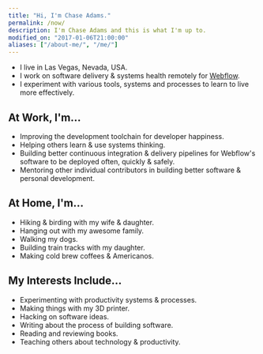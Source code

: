 ```yaml
---
title: "Hi, I'm Chase Adams."
permalink: /now/
description: I'm Chase Adams and this is what I'm up to.
modified_on: "2017-01-06T21:00:00"
aliases: ["/about-me/", "/me/"]
---
```


- I live in Las Vegas, Nevada, USA.
- I work on software delivery & systems health remotely for [Webflow](https://webflow.com).
- I experiment with various tools, systems and processes to learn to live more effectively.

## At Work, I'm...

- Improving the development toolchain for developer happiness.
- Helping others learn & use systems thinking.
- Building better continuous integration & delivery pipelines for Webflow's software to be deployed often, quickly & safely.
- Mentoring other individual contributors in building better software & personal development.

## At Home, I'm...

- Hiking & birding with my wife & daughter.
- Hanging out with my awesome family.
- Walking my dogs.
- Building train tracks with my daughter.
- Making cold brew coffees & Americanos.

## My Interests Include...

- Experimenting with productivity systems & processes.
- Making things with my 3D printer.
- Hacking on software ideas.
- Writing about the process of building software.
- Reading and reviewing books.
- Teaching others about technology & productivity.
